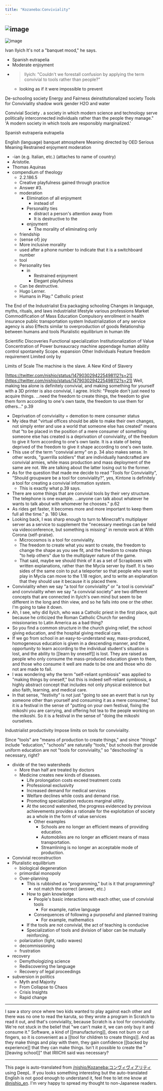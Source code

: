 ```yaml
---
title: "Kozaneba:Conviviality"
---
```


![image](https://gyazo.com/0512d808ef160414683dc454db877c73/thumb/1000)
---

![image](https://gyazo.com/ecacabd129f0a27df63b02ad8b3ba7f7/thumb/1000)

Ivan Ilyich
It's not a "banquet mood," he says.
- Spanish eutrapelia
- Moderate enjoyment
- > Ilyich: "Couldn't we forestall confusion by applying the term convivial to tools rather than people?"
    - looking as if it were impossible to prevent

De-schooling society
Energy and Fairness
deinstitutionalized society
Tools for Conviviality
shadow work
gender
H2O and water

Convivial Society
. a society in which modern science and technology serve politically interconnected individuals rather than the people they manage."
'A modern society in which tools are responsibly marginalized.'

Spanish
eutraperia
eutrapelia

English (language)
banquet atmosphere
Meaning directed by OED
Serious Meaning
Restrained enjoyment
moderation
- -ian (e.g. Italian, etc.) (attaches to name of country)
- Aristotle.
- Thomas Aquinas
- compendium of theology
    - 2.2.186.5
    - Creative playfulness gained through practice
    - Answer #3.
    - moderation
        - Elimination of all enjoyment
            - instead of
        - Personality ties
            - distract a person's attention away from
            - It is destructive to the
        - enjoyment
            - The morality of eliminating only
    - friendship
    - (sense of) joy
    - More inclusive morality
    - used after a phone number to indicate that it is a switchboard number
    - tool
    - Personality ties
        - in
            - Restrained enjoyment
            - Elegant playfulness
    - Can be destructive.
    - Hugo Lerner.
    - Humans in Play."
Catholic priest

The End of the Industrialist Era
packaging
schooling
Changes in language, myths, rituals, and laws
industrialist lifestyle
various professions
Market Commodification of Mass Education
Compulsory enrollment in health insurance
public transportation system
Industrialization of any service agency is also
Effects similar to overproduction of goods
Relationship between humans and tools
Pluralistic equilibrium in human life

Scientific Discoveries
Functional specialization
Institutionalization of Value
Concentration of Power
bureaucracy
machine
appendage
human
ability
control
spontaneity
Scope.
expansion
Other Individuals
Feature
freedom
requirement
Limited only by

Limits of Scale
The machine is the slave.
A New Kind of Slavery

[https://twitter.com/nishio/status/1479030294225498112?s=21](https://twitter.com/nishio/status/1479030294225498112?s=21)
Well, making tea alone is definitely convivial, and making something for yourself with a 3D printer is also convivial, I agree. Iriichi: "People don't just need to acquire things. ...need the freedom to create things, the freedom to give them form according to one's own taste, the freedom to use them for others..." p.39
- Deprivation of conviviality = demotion to mere consumer status
- My idea that "virtual offices should be able to make their own changes, not simply enter and use a world that someone else has created" means that "to be placed in the position of a mere consumer of something someone else has created is a deprivation of conviviality, of the freedom to give it form according to one's own taste. It is a state of being deprived of the freedom to give it shape according to one's own taste.
- This use of the term "convivial army" on p. 34 also makes sense. In other words, "guerrilla soldiers" that are individually handcrafted are convivial armies, while mass production and mass deployment of the same are not. We are talking about the latter losing out to the former.
- As for the question that made me decide to read "Tools for Conviviality", "Should groupware be a tool for conviviality?", yes, Kintone is definitely a tool for creating a convivial information system.
    - This is exactly what p.39 says.
- There are some things that are convivial tools by their very structure. The telephone is one example. ...anyone can talk about whatever he wants to talk about with whomever he chooses." p.62
- As rides get faster, it becomes more and more important to keep them full all the time." p. 180 Uke.
- Looking back, I was sharp enough to turn to Minecraft's multiplayer server as a service to supplement the "necessary meetings can be held via videoconference, but something is missing" in remote work at With Corona (self-praise).
    - Microcosmos is a tool for conviviality.
    - The freedom to create what you want to create, the freedom to change the shape as you see fit, and the freedom to create things "to help others" due to the multiplayer nature of the game.
    - That said, maybe we should think of it as a set of Scrapboxes with written explanations, rather than the Mycla server by itself. It is two sides of the same coin to put a teleporter so that people who want to play in Mycla can move to the 1.18 region, and to write an explanation that they should use it because it is placed there.
- Conviviality when we say "a tool for conviviality" or "a tool is convivial" and conviviality when we say "a convivial society" are two different concepts that are connected in Ilyich's own mind but seem to be different in the long and thin view, and so he falls into one or the other. I'm going to take it down.
- Ah, I see, why did Ilyich, who was a Catholic priest in the first place, quit because he criticized the Roman Catholic Church for sending missionaries to Latin America as a bad thing?
- So you find a common structure in the church giving relief, the school giving education, and the hospital giving medical care.
- If we go from school in an easy-to-understand way, mass-produced, homogeneous education is given in a descending manner, and the opportunity to learn according to the individual student's situation is lost, and the ability to [[learn by oneself]] is lost. They are raised as people who only consume the mass-produced education given to them, and those who consume it well are made to be one and those who do not are made to fail.
- I was wondering why the term "self-reliant symbiosis" was applied to "making things by oneself," but this is indeed self-reliant symbiosis, a highly abstract concept that includes not only physical existence but also faith, learning, and medical care.
- In that sense, "festivity" is not just "going to see an event that is run by someone other than yourself and consuming it as a mere consumer," but it is a festival in the sense of "putting on your own festival, fixing the mikoshi you are carrying, and offering hot tea to the people working on the mikoshi. So it is a festival in the sense of "doing the mikoshi ourselves.

Industrialist productivity
Impose limits on tools for conviviality.

Since "tools" are "means of production to create things," and since "things" include "education," "schools" are naturally "tools," but schools that provide uniform education are not "tools for conviviality," so "deschooling" is necessary, right?


- divide of the two watersheds
    - More than half are treated by doctors
    - Medicine creates new kinds of diseases.
        - Life prolongation costs exceed treatment costs
        - Professional exclusivity
        - Increased demand for medical services
        - Welfare declines while costs and demand rise.
        - Promoting specialization reduces marginal utility.
        - At the second watershed, the progress evidenced by previous achievements provides a rationale for the exploitation of society as a whole in the form of value services
            - Other examples
                - Schools are no longer an efficient means of providing education.
                - Automobiles are no longer an efficient means of mass transportation.
                - Streamlining is no longer an acceptable mode of production.
- Convivial reconstruction
- Pluralistic equilibrium
    - biological degeneration
    - primordial monopoly
    - Over-planning
        - This is rubbished as "programming," but is it that programming?
            - not match the correct (answer, etc.)
        - How to gain knowledge
            - People's basic interactions with each other, use of convivial tools
                - For example, native language
            - Consequences of following a purposeful and planned training
                - For example, mathematics
        - If the tools are not convivial, the act of teaching is conducive
        - Specialization of tools and division of labor can be mutually reinforcing.
    - polarization (light, radio waves)
    - decommissioning
    - frustration
- recovery
    - Demythologizing science
    - Rediscovering the language
    - Recovery of legal proceedings
- subversion in politics
    - Myth and Majority
    - From Collapse to Chaos
    - Crisis Insights
    - Rapid change

---
I saw a story once where two kids wanted to play against each other and there was no one to read the karuta, so they wrote a program in Scratch to read it out, and that's conviviality, because Scratch is a tool for conviviality.
We're not stuck in the belief that "we can't make it, we can only buy it and consume it."
Software, a kind of [[manufacturing]], does not burn or cut fingers, so it is convenient as a [[tool for children to create things]]. And as they make things and play with them, they gain confidence [[backed by experience]] that they can make things. Isn't it possible to create the "[[leaving school]]" that IRIICHI said was necessary?

---
This page is auto-translated from [/nishio/Kozaneba:コンヴィヴィアリティ](https://scrapbox.io/nishio/Kozaneba:コンヴィヴィアリティ) using DeepL. If you looks something interesting but the auto-translated English is not good enough to understand it, feel free to let me know at [@nishio_en](https://twitter.com/nishio_en). I'm very happy to spread my thought to non-Japanese readers.